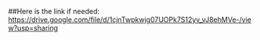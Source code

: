 ##Here is the link if needed:
https://drive.google.com/file/d/1cjnTwpkwjg07UOPk7S12yv_vJ8ehMVe-/view?usp=sharing
